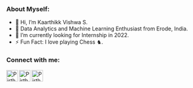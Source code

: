 ### **About Myself:**
- 👋 Hi, I’m Kaarthikk Vishwa S.
- 👀 Data Analytics and Machine Learning Enthusiast from Erode, India.
- 🌱 I’m currently looking for Internship in 2022.
- ⚡ Fun Fact: I love playing Chess ♞.

### **Connect with me:**
[<img align="left" alt="Pirthvi Hasan | LinkedIn" height="30px" src="https://img.icons8.com/doodle/2x/linkedin--v2.png" />][linkedin]
[<img align="left" alt="Pirthvi Hasan | Whatsapp" height="30px" src="https://img.icons8.com/doodle/2x/whatsapp.png" />][whatsapp]
[<img align="left" alt="Pirthvi Hasan | Gmail" height="30px" src="https://img.icons8.com/doodle/2x/gmail.png" />][gmail]

[linkedin]: https://www.linkedin.com/in/s-kaarthikk-vishwa/
[whatsapp]: https://wa.me/916382444861
[gmail]: mailto:kaarthikkvishwa04@gmail.com
